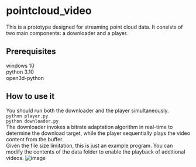 # pointcloud_video 
This is a prototype designed for streaming point cloud data. It consists of two main components: a downloader and a player.
## Prerequisites 
windows 10  
python 3.10  
open3d-python  
## How to use it  
You should run both the downloader and the player simultaneously.  
`python player.py`  
`python downloader.py`  
The downloader invokes a bitrate adaptation algorithm in real-time to determine the download target, while the player sequentially plays the video content from the buffer.  
Given the file size limitation, this is just an example program. You can modify the contents of the data folder to enable the playback of additional videos.
![image](https://github.com/shuqn/pointcloud_video/blob/main/point_1.gif)
